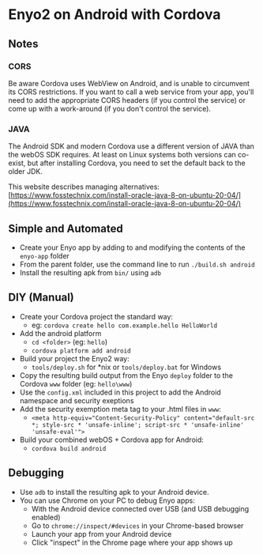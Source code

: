 # Enyo2 on Android with Cordova

## Notes

### CORS
Be aware Cordova uses WebView on Android, and is unable to circumvent its CORS restrictions.
If you want to call a web service from your app, you'll need to add the appropriate CORS
headers (if you control the service) or come up with a work-around (if you don't control the service).

### JAVA
The Android SDK and modern Cordova use a different version of JAVA than the webOS SDK requires. 
At least on Linux systems both versions can co-exist, but after installing Cordova, you need to set the default back to the older JDK.

This website describes managing alternatives: [https://www.fosstechnix.com/install-oracle-java-8-on-ubuntu-20-04/](https://www.fosstechnix.com/install-oracle-java-8-on-ubuntu-20-04/)

## Simple and Automated

- Create your Enyo app by adding to and modifying the contents of the `enyo-app` folder
- From the parent folder, use the command line to run `./build.sh android`
- Install the resulting apk from `bin/` using `adb`

## DIY (Manual)

- Create your Cordova project the standard way:
    - eg: `cordova create hello com.example.hello HelloWorld`
- Add the android platform
    - `cd <folder>` (eg: `hello`)
    - `cordova platform add android`
- Build your project the Enyo2 way:
    - `tools/deploy.sh` for *nix or `tools/deploy.bat` for Windows
- Copy the resulting build output from the Enyo `deploy` folder to the Cordova `www` folder (eg: `hello\www`)
- Use the `config.xml` included in this project to add the Android namespace and security exeptions
- Add the security exemption meta tag to your .html files in `www`:
    - `<meta http-equiv="Content-Security-Policy" content="default-src *; style-src * 'unsafe-inline'; script-src * 'unsafe-inline' 'unsafe-eval'">`
- Build your combined webOS + Cordova app for Android:
    - `cordova build android`

## Debugging

- Use `adb` to install the resulting apk to your Android device.
- You can use Chrome on your PC to debug Enyo apps:
    - With the Android device connected over USB (and USB debugging enabled)
    - Go to `chrome://inspect/#devices` in your Chrome-based browser
    - Launch your app from your Android device
    - Click "inspect" in the Chrome page where your app shows up